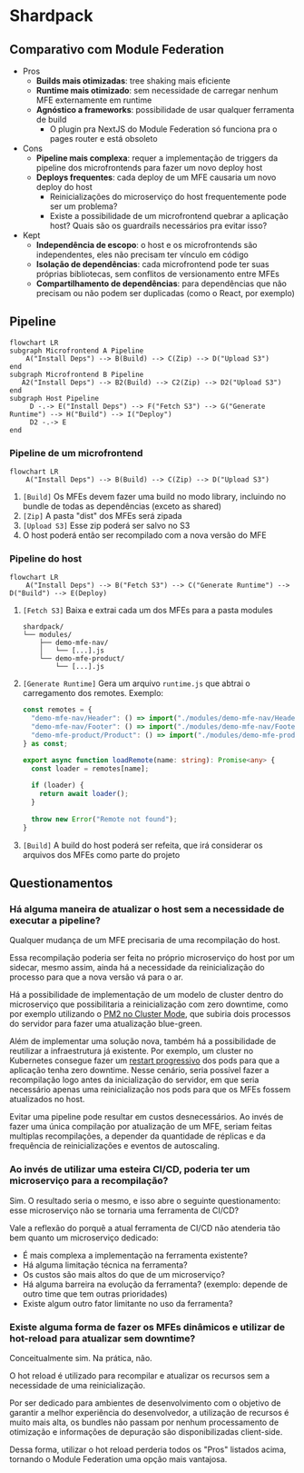 # Shardpack

## Comparativo com Module Federation

- Pros
  - **Builds mais otimizadas**: tree shaking mais eficiente
  - **Runtime mais otimizado**: sem necessidade de carregar nenhum MFE externamente em runtime
  - **Agnóstico a frameworks**: possibilidade de usar qualquer ferramenta de build
    - O plugin pra NextJS do Module Federation só funciona pra o pages router e está obsoleto
- Cons
  - **Pipeline mais complexa**: requer a implementação de triggers da pipeline dos microfrontends para fazer um novo deploy host
  - **Deploys frequentes**: cada deploy de um MFE causaria um novo deploy do host
    - Reinicializações do microserviço do host frequentemente pode ser um problema?
    - Existe a possibilidade de um microfrontend quebrar a aplicação host? Quais são os guardrails necessários pra evitar isso?
- Kept
  - **Independência de escopo**: o host e os microfrontends são independentes, eles não precisam ter vínculo em código
  - **Isolação de dependências**: cada microfrontend pode ter suas próprias bibliotecas, sem conflitos de versionamento entre MFEs
  - **Compartilhamento de dependências**: para dependências que não precisam ou não podem ser duplicadas (como o React, por exemplo)

## Pipeline

```mermaid
flowchart LR
subgraph Microfrontend A Pipeline
    A("Install Deps") --> B(Build) --> C(Zip) --> D("Upload S3")
end
subgraph Microfrontend B Pipeline
   A2("Install Deps") --> B2(Build) --> C2(Zip) --> D2("Upload S3")
end
subgraph Host Pipeline
     D -.-> E("Install Deps") --> F("Fetch S3") --> G("Generate Runtime") --> H("Build") --> I("Deploy")
     D2 -.-> E
end
```

### Pipeline de um microfrontend

```mermaid
flowchart LR
    A("Install Deps") --> B(Build) --> C(Zip) --> D("Upload S3")
```

1. `[Build]` Os MFEs devem fazer uma build no modo library, incluindo no bundle de todas as dependências (exceto as shared)
2. `[Zip]` A pasta "dist" dos MFEs será zipada
3. `[Upload S3]` Esse zip poderá ser salvo no S3
4. O host poderá então ser recompilado com a nova versão do MFE

### Pipeline do host

```mermaid
flowchart LR
    A("Install Deps") --> B("Fetch S3") --> C("Generate Runtime") --> D("Build") --> E(Deploy)
```


1. `[Fetch S3]` Baixa e extrai cada um dos MFEs para a pasta modules
   ```
   shardpack/
   └── modules/
       ├── demo-mfe-nav/
       │   └── [...].js
       └── demo-mfe-product/
           └── [...].js
   ```
2. `[Generate Runtime]` Gera um arquivo `runtime.js` que abtrai o carregamento dos remotes. Exemplo:
    ```ts
    const remotes = {
      "demo-mfe-nav/Header": () => import("./modules/demo-mfe-nav/Header.js"),
      "demo-mfe-nav/Footer": () => import("./modules/demo-mfe-nav/Footer.js"),
      "demo-mfe-product/Product": () => import("./modules/demo-mfe-product/Product.js"),
    } as const;
    
    export async function loadRemote(name: string): Promise<any> {
      const loader = remotes[name];
      
      if (loader) {
        return await loader();
      }
      
      throw new Error("Remote not found");
    }
    ```
3. `[Build]` A build do host poderá ser refeita, que irá considerar os arquivos dos MFEs como parte do projeto

## Questionamentos

### Há alguma maneira de atualizar o host sem a necessidade de executar a pipeline?

Qualquer mudança de um MFE precisaria de uma recompilação do host.

Essa recompilação poderia ser feita no próprio microserviço do host por um sidecar, mesmo assim, ainda há a necessidade da reinicialização do processo para que a nova versão vá para o ar.

Há a possibilidade de implementação de um modelo de cluster dentro do microserviço que possibilitaria a reinicialização com zero downtime, como por exemplo utilizando o [PM2 no Cluster Mode](https://nodejs.org/api/cluster.html#how-it-works), que subiria dois processos do servidor para fazer uma atualização blue-green.

Além de implementar uma solução nova, também há a possibilidade de reutilizar a infraestrutura já existente. Por exemplo, um cluster no Kubernetes consegue fazer um [restart progressivo](https://kubernetes.io/docs/reference/kubectl/generated/kubectl_rollout/kubectl_rollout_restart/) dos pods para que a aplicação tenha zero downtime.
Nesse cenário, seria possível fazer a recompilação logo antes da inicialização do servidor, em que seria necessário apenas uma reinicialização nos pods para que os MFEs fossem atualizados no host.

Evitar uma pipeline pode resultar em custos desnecessários. Ao invés de fazer uma única compilação por atualização de um MFE, seriam feitas multiplas recompilações, a depender da quantidade de réplicas e da frequência de reinicializações e eventos de autoscaling.


### Ao invés de utilizar uma esteira CI/CD, poderia ter um microserviço para a recompilação?

Sim. O resultado seria o mesmo, e isso abre o seguinte questionamento: esse microserviço não se tornaria uma ferramenta de CI/CD?

Vale a reflexão do porquê a atual ferramenta de CI/CD não atenderia tão bem quanto um microserviço dedicado:
- É mais complexa a implementação na ferramenta existente?
- Há alguma limitação técnica na ferramenta?
- Os custos são mais altos do que de um microserviço?
- Há alguma barreira na evolução da ferramenta? (exemplo: depende de outro time que tem outras prioridades)
- Existe algum outro fator limitante no uso da ferramenta?

### Existe alguma forma de fazer os MFEs dinâmicos e utilizar de hot-reload para atualizar sem downtime?

Conceitualmente sim. Na prática, não.

O hot reload é utilizado para recompilar e atualizar os recursos sem a necessidade de uma reinicialização.

Por ser dedicado para ambientes de desenvolvimento com o objetivo de garantir a melhor experiência do desenvolvedor, a utilização de recursos é muito mais alta, os bundles não passam por nenhum processamento de otimização e informações de depuração são disponibilizadas client-side. 

Dessa forma, utilizar o hot reload perderia todos os "Pros" listados acima, tornando o Module Federation uma opção mais vantajosa.


